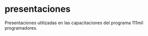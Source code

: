 # presentaciones
Presentaciones utilizadas en las capacitaciones del programa 111mil programadores.
